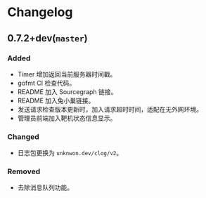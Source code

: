 # Changelog

## 0.7.2+dev(`master`)

### Added
* Timer 增加返回当前服务器时间戳。
* gofmt CI 检查代码。
* README 加入 Sourcegraph 链接。
* README 加入兔小巢链接。
* 发送请求检查版本更新时，加入请求超时时间，适配在无外网环境。
* 管理员前端加入靶机状态信息显示。

### Changed
* 日志包更换为 `unknwon.dev/clog/v2`。

### Removed
* 去除消息队列功能。
